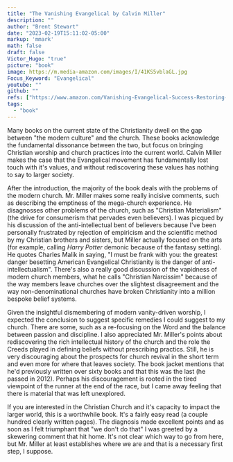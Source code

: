 ```yaml
---
title: "The Vanishing Evangelical by Calvin Miller"
description: ""
author: "Brent Stewart"
date: "2023-02-19T15:11:02-05:00"
markup: 'mmark'
math: false
draft: false
Victor_Hugo: "true"
picture: "book"
image: https://m.media-amazon.com/images/I/41KS5vblaGL.jpg
Focus_Keyword: "Evangelical"
youtube: ""
github: ""
refs: ["https://www.amazon.com/Vanishing-Evangelical-Success-Restoring-Matters-ebook/dp/B00CIUJWI6/"]
tags:
  - "book"
---
```


Many books on the current state of the Christianity dwell on the gap between "the modern culture" and the church.  These books acknowledge the fundamental dissonance between the two, but focus on bringing Christian worship and church practices into the current world.  Calvin Miller makes the case that the Evangelical movement has fundamentally lost touch with it's values, and without rediscovering these values has nothing to say to larger society.

After the introduction, the majority of the book deals with the problems of the modern church.  Mr. Miller makes some really incisive comments, such as describing the emptiness of the mega-church experience.  He disagnosses other problems of the church, such as "Christian Materialism" (the drive for consumerism that pervades even believers). I was picqued by his discussion of the anti-intellectual bent of believers because I've been personally frustrated by rejection of empiricism and the scientific method by my Christian brothers and sisters, but Miller actually focused on the arts (for example, calling _Harry Potter_ demonic because of the fantasy setting).  He quotes 
Charles Malik in saying, "I must be frank with you: the greatest danger besetting American Evangelical Christianity is the danger of anti-intellectualism".  There's also a really good discussion of the vapidness of modern church members, what he calls "Christian Narcissim" because of the way members leave churches over the slightest disagreement and the way non-denominational churches have broken Christianity into a million bespoke belief systems.

Given the insightful dismembering of modern vanity-driven worship, I expected the conclusion to suggest specific remedies I could suggest to my church.  There are some, such as a re-focusing on the Word and the balance between passion and discipline.  I also appreciated Mr. Miller's points about rediscovering the rich intellectual history of the church and the role the Creeds played in defining beliefs without prescribing practics.  Still, he is very discouraging about the prospects for church revival in the short term and even more for where that leaves society.  The book jacket mentions that he'd previously written over sixty books and that this was the last (he passed in 2012).  Perhaps his discouragement is rooted in the tired viewpoint of the runner at the end of the race, but I came away feeling that there is material that was left unexplored.

If you are interested in the Christian Church and it's capacity to impact the larger world, this is a worthwhile book.  It's a fairly easy read (a couple hundred clearly written pages).  The diagnosis made excellent points and as soon as I felt triumphant that "we don't do that" I was greeted by a skewering comment that hit home.  It's not clear which way to go from here, but Mr. Miller at least establishes where we are and that is a necessary first step, I suppose.